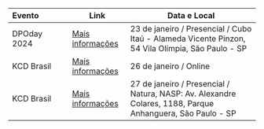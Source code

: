 | **Evento&nbsp;&nbsp;&nbsp;&nbsp;&nbsp;&nbsp;&nbsp;&nbsp;&nbsp;&nbsp;&nbsp;&nbsp;**               | **Link**                                                | **Data e Local**
| ----------------- | ---------------------------------------------------------------- | ---------------------------------------------------------------- |
| DPOday 2024       | [Mais informações](https://www.sympla.com.br/evento/dpoday-2024/2170793) | 23 de janeiro / Presencial / Cubo Itaú - Alameda Vicente Pinzon, 54 Vila Olímpia, São Paulo - SP | 
| KCD Brasil       | [Mais informações](https://community.cncf.io/kcd-brasil/) | 26 de janeiro / Online | 
| KCD Brasil       | [Mais informações](https://community.cncf.io/kcd-brasil/) | 27 de janeiro / Presencial / Natura, NASP: Av. Alexandre Colares, 1188, Parque Anhanguera, São Paulo - SP |





